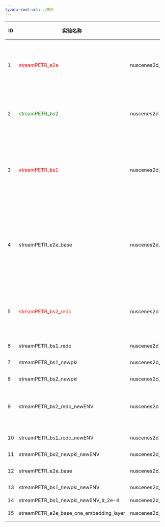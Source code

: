 ```yaml
---
typora-root-url: ./图片
---
```


| ID   | 实验名称                                     | 数据pkl                         | tmux窗口        | 训练状态                                         | 推理状态                               | 实验结果 | 说明                                                         |
| ---- | -------------------------------------------- | ------------------------------- | --------------- | ------------------------------------------------ | -------------------------------------- | -------- | ------------------------------------------------------------ |
| 1    | <font color=red>streamPETR_e2e</font>        | nuscenes2d_tracking_forecasting | stream_data_6   | 训练中（训练失败，后期训练不收敛，最终崩掉）     | 待开始                                 | 失败     | 迁移PF-Track之后的streamPETR的训练。tracking以及future和hist完全打开 |
| 2    | <font color=green>streamPETR_bs2</font>      | nuscenes2d                      | \               | 完成                                             | 完成                                   | NDS:0.56 | 原始的streamPETR的训练，batch_size为2，点数与文章基本对齐    |
| 3    | <font color='red'>streamPETR_bs1</font>      | nuscenes2d_tracking_forecasting | prediction-3-9  | 训练中（训练失败，NCLL报错）                     | 待开始                                 | 失败     | 用于对齐实验结果，看看bs对实验的影响，按道理应该是完全一致的，训练过程中出现了NCLL的报错。 |
| 4    | streamPETR_e2e_base                          | nuscenes2d_tracking_forecasting | prediction-4-10 | 训练完成（work_dirs/streamPETR_e2e_base）        | 待开始（不用测试，从loss来看点数很低） |          | e2e 但是没有tracking、past和future                           |
| 5    | <font color='red'>streamPETR_bs2_redo</font> | nuscenes2d                      | prediction-1    | 训练中(失败，cuda错误)![Alt text](../图片/1.png) |                                        | 失败     | 重新跑的最原始的baseline的实验，所有设置和2对齐，区别只有get_data_info稍有修改 |
| 6    | streamPETR_bs1_redo                          | nuscenes2d                      | prection-2      | 训练中(失败，测试流程提前，点数也不对)           | 代开始                                 |          | 与5的区别在于bs设置为1                                       |
| 7    | streamPETR_bs1_newpkl                        | nuscenes2d_tracking_forecasting | prection-4      | 训练中（失败，原因同上）                         |                                        |          | 与6的区别在于用的新pkl                                       |
| 8    | streamPETR_bs2_newpkl                        | nuscenes2d_tracking_forecasting | prection-3      | 完成                                             | 完成                                   | NDS:0.4  | 与5的区别在于用的新pkl                                       |
| 9    | streamPETR_bs2_redo_newENV                   | nuscenes2d                      | prediction-1    | 完成                                             | 完成                                   | NDS:0.57 | 找了一下上面失败的原因，可能是mm系列库版本不一样导致的       |
| 10   | streamPETR_bs1_redo_newENV                   | nuscenes2d                      | prediction-2    | 完成                                             | 完成                                   | NDS:0.54 | 同样是更新了环境同时改了一下配置文件                         |
| 11   | streamPETR_bs2_newpkl_newENV                 | nuscenes2d_tracking_forecasting | prediction-3    | 完成                                             | 完成                                   | NDS:0.57 | 更新环境                                                     |
| 12   | streamPETR_e2e_base                          | nuscenes2d_tracking_forecasting | prediction-4    | 完成                                             |                                        |          | 相对于4更新了环境以及测试代码                                |
| 13   | streamPETR_bs1_newpkl_newENV                 | nuscenes2d_tracking_forecasting | prediction-1    | 完成                                             | 完成                                   | NDS:0.54 |                                                              |
| 14   | streamPETR_bs1_newpkl_newENV_lr_2e-4         | nuscenes2d_tracking_forecasting | prediction-1    | 训练中                                           |                                        |          | 测试bs1下的最佳学习率                                        |
| 15   | streamPETR_e2e_base_one_embedding_layer      | nuscenes2d_tracking_forecasting | prediction-2    | 训练中                                           |                                        |          |                                                              |
|      |                                              |                                 |                 |                                                  |                                        |          |                                                              |
|      |                                              |                                 |                 |                                                  |                                        |          |                                                              |

